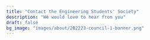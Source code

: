 ```yaml
---
title: "Contact the Engineering Students' Society"
description: "We would love to hear from you"
draft: false
bg_image: "images/about/202223-council-1-banner.png"
---
```

